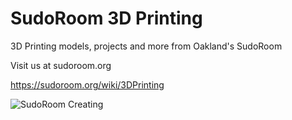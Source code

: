# SudoRoom 3D Printing

3D Printing models, projects and more from Oakland's SudoRoom

Visit us at sudoroom.org

https://sudoroom.org/wiki/3DPrinting

![SudoRoom Creating](http://farm9.staticflickr.com/8242/8633341218_353edd10bb_n.jpg)
